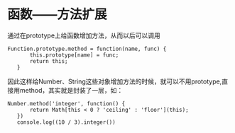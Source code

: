  # 函数——方法扩展

 通过在prototype上给函数增加方法，从而以后可以调用

 ```
 Function.prototype.method = function(name, func) {
        this.prototype[name] = func;
        return this;
    }
 ```
 因此这样给Number、String这些对象增加方法的时候，就可以不用prototype,直接用method，其实就是封装了一层，如：

 ```
 Number.method('integer', function() {
        return Math[this < 0 ? 'ceiling' : 'floor'](this);
    })
    console.log((10 / 3).integer())
 ```